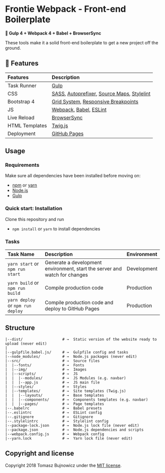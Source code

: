 # Frontie Webpack - Front-end Boilerplate

**🚀 Gulp 4 + Webpack 4 + Babel + BrowserSync**

These tools make it a solid front-end boilerplate to get a new project off the ground.

## :gift: Features
| Features | Description |
| :------------- | :------------- |
| Task Runner | [Gulp](http://gulpjs.com/)
| CSS | [SASS](http://sass-lang.com/), [Autoprefixer](https://github.com/postcss/autoprefixer), [Source Maps](https://www.npmjs.com/package/gulp-sourcemaps), [Stylelint](https://stylelint.io/)
| Bootstrap 4 | [Grid System](https://getbootstrap.com/docs/4.1/layout/grid/), [Responsive Breakpoints](https://getbootstrap.com/docs/4.1/layout/overview/#responsive-breakpoints)
| JS | [Webpack](https://webpack.js.org/), [Babel](http://babeljs.io/), [ESLint](http://eslint.org/)
| Live Reload | [BrowserSync](http://www.browsersync.io/)
| HTML Templates | [Twig.js](https://github.com/twigjs/twig.js)
| Deployment | [GitHub Pages]((https://www.npmjs.com/package/gulp-gh-pages))

## Usage

### Requirements
Make sure all dependencies have been installed before moving on:

* [npm](https://www.npmjs.com/get-npm) or [yarn](https://yarnpkg.com/lang/en/)
* [Node.js](https://nodejs.org/en/download/)
* [Gulp](http://gulpjs.com/)

### Quick start: Installation
Clone this repository and run
- `npm install` or `yarn` to install dependencies

### Tasks
| Task Name | Description | Environment |
| :------------- | :------------- | :------------- |
| `yarn start` or `npm run start` | Generate a development environment, start the server and watch for changes | Development
| `yarn build` or `npm run build` | Compile production code | Production
| `yarn deploy` or `npm run deploy` | Compile production code and deploy to GitHub Pages | Production

## Structure

```
|--dist/                  # →  Static version of the website ready to upload (never edit)
|
|--gulpfile.babel.js/     # →  Gulpfile config and tasks
|--node_modules/          # →  Node.js packages (never edit)
|--src/                   # →  Source files
|  |--fonts/              # →  Fonts
|  |--img/                # →  Images
|  |--scripts/            # →  JS
|  |  |--modules/         # →  JS Modules (e.g. navbar)
|  |  |--app.js           # →  JS main file
|  |--styles/             # →  Styles
|  |--templates/          # →  Site templates (Twig.js)
|  |  |--layouts/         # →  Base templates
|  |  |--components/      # →  Components templates (e.g. navbar)
|  |  |--pages/           # →  Page templates
|--.babelrc               # →  Babel presets
|--.eslintrc              # →  ESLint config
|--.gitignore             # →  Gitignore
|--.stylelintrc           # →  Stylelint config
|--package-lock.json      # →  Node.js lock file (never edit)
|--package.json           # →  Node.js dependencies and scripts
|--webpack.config.js      # →  Webpack config
|--yarn.lock              # →  Yarn lock file (never edit)
```

## Copyright and license

Copyright 2018 Tomasz Bujnowicz under the [MIT license](http://opensource.org/licenses/MIT).
